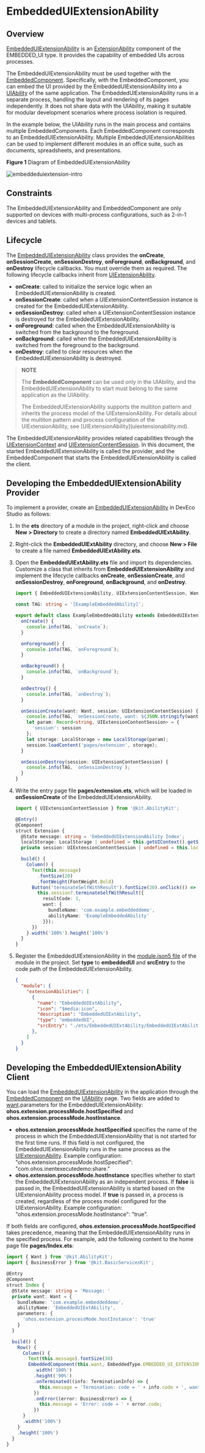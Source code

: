# EmbeddedUIExtensionAbility

<!--Kit: Ability Kit-->
<!--Subsystem: Ability-->
<!--Owner: @zhangyafei-echo-->
<!--Designer: @zhangyafei-echo-->
<!--Tester: @lixueqing513-->
<!--Adviser: @huipeizi-->

## Overview

[EmbeddedUIExtensionAbility](../reference/apis-ability-kit/js-apis-app-ability-embeddedUIExtensionAbility.md) is an [ExtensionAbility](../reference/apis-ability-kit/js-apis-app-ability-extensionAbility.md) component of the EMBEDDED_UI type. It provides the capability of embedded UIs across processes.

The EmbeddedUIExtensionAbility must be used together with the [EmbeddedComponent](../reference/apis-arkui/arkui-ts/ts-container-embedded-component.md). Specifically, with the EmbeddedComponent, you can embed the UI provided by the EmbeddedUIExtensionAbility into a [UIAbility](../reference/apis-ability-kit/js-apis-app-ability-uiAbility.md) of the same application. The EmbeddedUIExtensionAbility runs in a separate process, handling the layout and rendering of its pages independently. It does not share data with the UIAbility, making it suitable for modular development scenarios where process isolation is required.

In the example below, the UIAbility runs in the main process and contains multiple EmbeddedComponents. Each EmbeddedComponent corresponds to an EmbeddedUIExtensionAbility. Multiple EmbeddedUIExtensionAbilities can be used to implement different modules in an office suite, such as documents, spreadsheets, and presentations.

**Figure 1** Diagram of EmbeddedUIExtensionAbility

![embeddeduiextension-intro](figures/embeddeduiextensionability-intro.png)

## Constraints

The EmbeddedUIExtensionAbility and EmbeddedComponent are only supported on devices with multi-process configurations, such as 2-in-1 devices and tablets.

## Lifecycle

The [EmbeddedUIExtensionAbility](../reference/apis-ability-kit/js-apis-app-ability-embeddedUIExtensionAbility.md) class provides the **onCreate**, **onSessionCreate**, **onSessionDestroy**, **onForeground**, **onBackground**, and **onDestroy** lifecycle callbacks. You must override them as required. The following lifecycle callbacks inherit from [UIExtensionAbility](../reference/apis-ability-kit/js-apis-app-ability-uiExtensionAbility.md).

- **onCreate**: called to initialize the service logic when an EmbeddedUIExtensionAbility is created.
- **onSessionCreate**: called when a UIExtensionContentSession instance is created for the EmbeddedUIExtensionAbility.
- **onSessionDestroy**: called when a UIExtensionContentSession instance is destroyed for the EmbeddedUIExtensionAbility.
- **onForeground**: called when the EmbeddedUIExtensionAbility is switched from the background to the foreground.
- **onBackground**: called when the EmbeddedUIExtensionAbility is switched from the foreground to the background.
- **onDestroy**: called to clear resources when the EmbeddedUIExtensionAbility is destroyed.

> **NOTE**
>
> The **EmbeddedComponent** can be used only in the UIAbility, and the EmbeddedUIExtensionAbility to start must belong to the same application as the UIAbility.
> 
> <!--Del-->The EmbeddedUIExtensionAbility supports the multiton pattern and inherits the process model of the UIExtensionAbility. For details about the multiton pattern and process configuration of the UIExtensionAbility, see [UIExtensionAbility](uiextensionability.md).<!--DelEnd-->

The EmbeddedUIExtensionAbility provides related capabilities through the [UIExtensionContext](../reference/apis-ability-kit/js-apis-inner-application-uiExtensionContext.md) and [UIExtensionContentSession](../reference/apis-ability-kit/js-apis-app-ability-uiExtensionContentSession.md). In this document, the started EmbeddedUIExtensionAbility is called the provider, and the EmbeddedComponent that starts the EmbeddedUIExtensionAbility is called the client.

## Developing the EmbeddedUIExtensionAbility Provider

To implement a provider, create an [EmbeddedUIExtensionAbility](../reference/apis-ability-kit/js-apis-app-ability-embeddedUIExtensionAbility.md) in DevEco Studio as follows:

1. In the **ets** directory of a module in the project, right-click and choose **New > Directory** to create a directory named **EmbeddedUIExtAbility**.

2. Right-click the **EmbeddedUIExtAbility** directory, and choose **New > File** to create a file named **EmbeddedUIExtAbility.ets**.

3. Open the **EmbeddedUIExtAbility.ets** file and import its dependencies. Customize a class that inherits from **EmbeddedUIExtensionAbility** and implement the lifecycle callbacks **onCreate**, **onSessionCreate**, and **onSessionDestroy**, **onForeground**, **onBackground**, and **onDestroy**.

    ```ts
    import { EmbeddedUIExtensionAbility, UIExtensionContentSession, Want } from '@kit.AbilityKit';

    const TAG: string = '[ExampleEmbeddedAbility]';

    export default class ExampleEmbeddedAbility extends EmbeddedUIExtensionAbility {
      onCreate() {
        console.info(TAG, `onCreate`);
      }

      onForeground() {
        console.info(TAG, `onForeground`);
      }

      onBackground() {
        console.info(TAG, `onBackground`);
      }

      onDestroy() {
        console.info(TAG, `onDestroy`);
      }

      onSessionCreate(want: Want, session: UIExtensionContentSession) {
        console.info(TAG, `onSessionCreate, want: ${JSON.stringify(want)}`);
        let param: Record<string, UIExtensionContentSession> = {
          'session': session
        };
        let storage: LocalStorage = new LocalStorage(param);
        session.loadContent('pages/extension', storage);
      }

      onSessionDestroy(session: UIExtensionContentSession) {
        console.info(TAG, `onSessionDestroy`);
      }
    }
    ```

4. Write the entry page file **pages/extension.ets**, which will be loaded in **onSessionCreate** of the EmbeddedUIExtensionAbility.

    ```ts
    import { UIExtensionContentSession } from '@kit.AbilityKit';

    @Entry()
    @Component
    struct Extension {
      @State message: string = 'EmbeddedUIExtensionAbility Index';
      localStorage: LocalStorage | undefined = this.getUIContext().getSharedLocalStorage();
      private session: UIExtensionContentSession | undefined = this.localStorage?.get<UIExtensionContentSession>('session');

      build() {
        Column() {
          Text(this.message)
            .fontSize(20)
            .fontWeight(FontWeight.Bold)
          Button('terminateSelfWithResult').fontSize(20).onClick(() => {
            this.session?.terminateSelfWithResult({
              resultCode: 1,
              want: {
                bundleName: 'com.example.embeddeddemo',
                abilityName: 'ExampleEmbeddedAbility'
              }});
          })
        }.width('100%').height('100%')
      }
    }
    ```

5. Register the EmbeddedUIExtensionAbility in the [module.json5 file](../quick-start/module-configuration-file.md) of the module in the project. Set **type** to **embeddedUI** and **srcEntry** to the code path of the EmbeddedUIExtensionAbility.

    ```json
    {
      "module": {
        "extensionAbilities": [
          {
            "name": "EmbeddedUIExtAbility",
            "icon": "$media:icon",
            "description": "EmbeddedUIExtAbility",
            "type": "embeddedUI",
            "srcEntry": "./ets/EmbeddedUIExtAbility/EmbeddedUIExtAbility.ets"
          },
        ]
      }
    }
    ```



## Developing the EmbeddedUIExtensionAbility Client

You can load the [EmbeddedUIExtensionAbility](../reference/apis-ability-kit/js-apis-app-ability-embeddedUIExtensionAbility.md) in the application through the [EmbeddedComponent](../reference/apis-arkui/arkui-ts/ts-container-embedded-component.md) on the [UIAbility](../reference/apis-ability-kit/js-apis-app-ability-uiAbility.md) page. Two fields are added to [want](../reference/apis-ability-kit/js-apis-app-ability-want.md).parameters for the EmbeddedUIExtensionAbility: **ohos.extension.processMode.hostSpecified** and **ohos.extension.processMode.hostInstance**.
- **ohos.extension.processMode.hostSpecified** specifies the name of the process in which the EmbeddedUIExtensionAbility that is not started for the first time runs. If this field is not configured, the EmbeddedUIExtensionAbility runs in the same process as the [UIExtensionAbility](../reference/apis-ability-kit/js-apis-app-ability-uiExtensionAbility.md). Example configuration: "ohos.extension.processMode.hostSpecified": "com.ohos.inentexecutedemo:share." 
- **ohos.extension.processMode.hostInstance** specifies whether to start the EmbeddedUIExtensionAbility as an independent process. If **false** is passed in, the EmbeddedUIExtensionAbility is started based on the UIExtensionAbility process model. If **true** is passed in, a process is created, regardless of the process model configured for the UIExtensionAbility. Example configuration: "ohos.extension.processMode.hostInstance": "true".

If both fields are configured, **ohos.extension.processMode.hostSpecified** takes precedence, meaning that the EmbeddedUIExtensionAbility runs in the specified process.
For example, add the following content to the home page file **pages/Index.ets**:
```ts
import { Want } from '@kit.AbilityKit';
import { BusinessError } from '@kit.BasicServicesKit';

@Entry
@Component
struct Index {
  @State message: string = 'Message: '
  private want: Want = {
    bundleName: 'com.example.embeddeddemo',
    abilityName: 'EmbeddedUIExtAbility',
    parameters: {
      'ohos.extension.processMode.hostInstance': 'true'
    }
  }

  build() {
    Row() {
      Column() {
        Text(this.message).fontSize(30)
        EmbeddedComponent(this.want, EmbeddedType.EMBEDDED_UI_EXTENSION)
          .width('100%')
          .height('90%')
          .onTerminated((info: TerminationInfo) => {
            this.message = 'Termination: code = ' + info.code + ', want = ' + JSON.stringify(info.want);
          })
          .onError((error: BusinessError) => {
            this.message = 'Error: code = ' + error.code;
          })
      }
      .width('100%')
    }
    .height('100%')
  }
}
```

<!--no_check-->